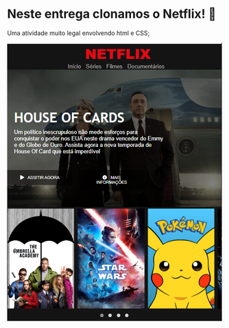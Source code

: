 # Neste entrega clonamos o Netflix! :eyes:

Uma atividade muito legal envolvendo html e CSS; 

![](netflix.png)
